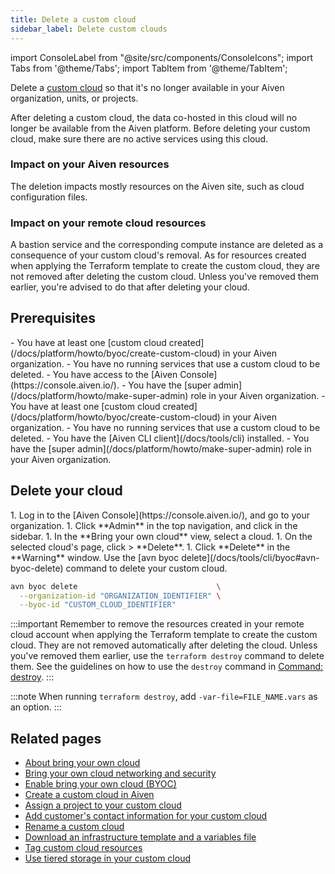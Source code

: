 ```yaml
---
title: Delete a custom cloud
sidebar_label: Delete custom clouds
---
```


import ConsoleLabel from "@site/src/components/ConsoleIcons";
import Tabs from '@theme/Tabs';
import TabItem from '@theme/TabItem';

Delete a [custom cloud](/docs/platform/concepts/byoc) so that it's no longer available in your Aiven organization, units, or projects.

After deleting a custom cloud, the data co-hosted in this cloud will no
longer be available from the Aiven platform. Before deleting your custom
cloud, make sure there are no active services using this cloud.

### Impact on your Aiven resources

The deletion impacts mostly resources on the Aiven site, such as cloud
configuration files.

### Impact on your remote cloud resources

A bastion service and the corresponding compute instance are deleted as a
consequence of your custom cloud's removal. As for resources created
when applying the Terraform template to create the custom cloud, they
are not removed after deleting the custom cloud. Unless you've removed
them earlier, you're advised to do that after deleting your cloud.

## Prerequisites

<Tabs groupId="group1">
<TabItem value="1" label="Aiven Console" default>
-   You have at least one
    [custom cloud created](/docs/platform/howto/byoc/create-custom-cloud) in your Aiven
    organization.
-   You have no running services that use a custom cloud to be deleted.
-   You have access to the [Aiven Console](https://console.aiven.io/).
-   You have the [super admin](/docs/platform/howto/make-super-admin) role in your Aiven
    organization.
</TabItem>
<TabItem value="2" label="Aiven CLI">
-   You have at least one
    [custom cloud created](/docs/platform/howto/byoc/create-custom-cloud) in your Aiven
    organization.
-   You have no running services that use a custom cloud to be deleted.
-   You have the [Aiven CLI client](/docs/tools/cli) installed.
-   You have the [super admin](/docs/platform/howto/make-super-admin) role in your Aiven
    organization.
</TabItem>
</Tabs>

## Delete your cloud

<Tabs groupId="group1">
<TabItem value="1" label="Aiven Console" default>
1.  Log in to the [Aiven Console](https://console.aiven.io/), and go to your organization.
1.  Click **Admin** in the top navigation, and click <ConsoleLabel name="bringyourowncloud"/>
    in the sidebar.
1.  In the **Bring your own cloud** view, select a cloud.
1.  On the selected cloud's page, click <ConsoleLabel name="actions"/> > **Delete**.
1.  Click **Delete** in the **Warning** window.
</TabItem>
<TabItem value="2" label="Aiven CLI">
Use the [avn byoc delete](/docs/tools/cli/byoc#avn-byoc-delete) command to delete your
custom cloud.

```bash
avn byoc delete                               \
  --organization-id "ORGANIZATION_IDENTIFIER" \
  --byoc-id "CUSTOM_CLOUD_IDENTIFIER"
```

</TabItem>
</Tabs>

:::important
Remember to remove the resources created in your remote cloud account when
applying the Terraform template to create the custom cloud. They are not
removed automatically after deleting the cloud. Unless you've removed
them earlier, use the `terraform destroy` command to delete them. See
the guidelines on how to use the `destroy` command in [Command:
destroy](https://developer.hashicorp.com/terraform/cli/commands/destroy).
:::

:::note
When running `terraform destroy`, add `-var-file=FILE_NAME.vars` as an option.
:::

## Related pages

-   [About bring your own cloud](/docs/platform/concepts/byoc)
-   [Bring your own cloud networking and security](/docs/platform/howto/byoc/networking-security)
-   [Enable bring your own cloud (BYOC)](/docs/platform/howto/byoc/enable-byoc)
-   [Create a custom cloud in Aiven](/docs/platform/howto/byoc/create-custom-cloud)
-   [Assign a project to your custom cloud](/docs/platform/howto/byoc/assign-project-custom-cloud)
-   [Add customer's contact information for your custom cloud](/docs/platform/howto/byoc/add-customer-info-custom-cloud)
-   [Rename a custom cloud](/docs/platform/howto/byoc/rename-custom-cloud)
-   [Download an infrastructure template and a variables file](/docs/platform/howto/byoc/download-infrastructure-template)
-   [Tag custom cloud resources](/docs/platform/howto/byoc/tag-custom-cloud-resources)
-   [Use tiered storage in your custom cloud](/docs/platform/howto/byoc/store-data)

